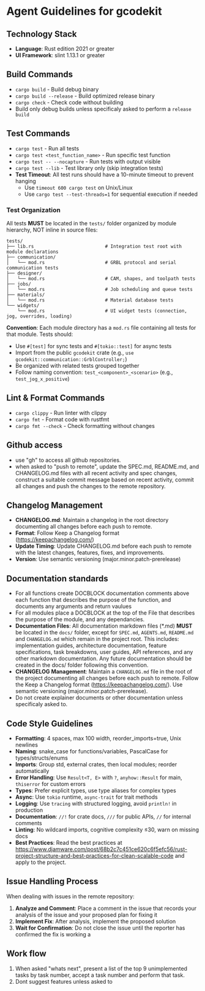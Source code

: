# Agent Guidelines for gcodekit

## Technology Stack
- **Language**: Rust edition 2021 or greater
- **UI Framework**: slint 1.13.1 or greater

## Build Commands
- `cargo build` - Build debug binary
- `cargo build --release` - Build optimized release binary
- `cargo check` - Check code without building
- Build only debug builds unless specificaly asked to perform a `release build`


## Test Commands
- `cargo test` - Run all tests
- `cargo test <test_function_name>` - Run specific test function
- `cargo test -- --nocapture` - Run tests with output visible
- `cargo test --lib` - Test library only (skip integration tests)
- **Test Timeout**: All test runs should have a 10-minute timeout to prevent hanging
  - Use `timeout 600 cargo test` on Unix/Linux
  - Use `cargo test --test-threads=1` for sequential execution if needed

### Test Organization
All tests **MUST** be located in the `tests/` folder organized by module hierarchy, NOT inline in source files:

```
tests/
├── lib.rs                          # Integration test root with module declarations
├── communication/
│   └── mod.rs                      # GRBL protocol and serial communication tests
├── designer/
│   └── mod.rs                      # CAM, shapes, and toolpath tests
├── jobs/
│   └── mod.rs                      # Job scheduling and queue tests
├── materials/
│   └── mod.rs                      # Material database tests
└── widgets/
    └── mod.rs                      # UI widget tests (connection, jog, overrides, loading)
```

**Convention**: Each module directory has a `mod.rs` file containing all tests for that module. Tests should:
- Use `#[test]` for sync tests and `#[tokio::test]` for async tests
- Import from the public `gcodekit` crate (e.g., `use gcodekit::communication::GrblController;`)
- Be organized with related tests grouped together
- Follow naming convention: `test_<component>_<scenario>` (e.g., `test_jog_x_positive`)

## Lint & Format Commands
- `cargo clippy` - Run linter with clippy
- `cargo fmt` - Format code with rustfmt
- `cargo fmt --check` - Check formatting without changes

## Github access
- use "gh" to access all github repositories. 
- when asked to "push to remote", update the SPEC.md, README.md, and CHANGELOG.md files with all recent activity and spec changes, construct a suitable commit message based on recent activity, commit all changes and push the changes to the remote repository.

## Changelog Management
- **CHANGELOG.md**: Maintain a changelog in the root directory documenting all changes before each push to remote.
- **Format**: Follow Keep a Changelog format (https://keepachangelog.com/)
- **Update Timing**: Update CHANGELOG.md before each push to remote with the latest changes, features, fixes, and improvements.
- **Version**: Use semantic versioning (major.minor.patch-prerelease) 

## Documentation standards 
-  For all functions create DOCBLOCK documentation comments above each function that describes the purpose of the function, and documents any arguments and return vaulues
-  For all modules place a DOCBLOCK at the top of the File that describes the purpose of the module, and any dependancies.
-  **Documentation Files**: All documentation markdown files (*.md) **MUST** be located in the `docs/` folder, except for `SPEC.md`, `AGENTS.md`, `README.md` and `CHANGELOG.md` which remain in the project root. This includes: implementation guides, architecture documentation, feature specifications, task breakdowns, user guides, API references, and any other markdown documentation. Any future documentation should be created in the docs/ folder following this convention.
-  **CHANGELOG Management**: Maintain a `CHANGELOG.md` file in the root of the project documenting all changes before each push to remote. Follow the Keep a Changelog format (https://keepachangelog.com/). Use semantic versioning (major.minor.patch-prerelease).
-  Do not create explainer documents or other documentation unless specificaly asked to.


## Code Style Guidelines
- **Formatting**: 4 spaces, max 100 width, reorder_imports=true, Unix newlines
- **Naming**: snake_case for functions/variables, PascalCase for types/structs/enums
- **Imports**: Group std, external crates, then local modules; reorder automatically
- **Error Handling**: Use `Result<T, E>` with `?`, `anyhow::Result` for main, `thiserror` for custom errors
- **Types**: Prefer explicit types, use type aliases for complex types
- **Async**: Use `tokio` runtime, `async-trait` for trait methods
- **Logging**: Use `tracing` with structured logging, avoid `println!` in production
- **Documentation**: `//!` for crate docs, `///` for public APIs, `//` for internal comments
- **Linting**: No wildcard imports, cognitive complexity ≤30, warn on missing docs
- **Best Practices**: Read the best practices at https://www.djamware.com/post/68b2c7c451ce620c6f5efc56/rust-project-structure-and-best-practices-for-clean-scalable-code and apply to the project.

## Issue Handling Process
When dealing with issues in the remote repository:
1. **Analyze and Comment**: Place a comment in the issue that records your analysis of the issue and your proposed plan for fixing it
2. **Implement Fix**: After analysis, implement the proposed solution
3. **Wait for Confirmation**: Do not close the issue until the reporter has confirmed the fix is working a

## Work flow

1. When asked "whats next", present a list of the top 9 unimplemented tasks by task number, accept a task number and perform that task. 
2. Dont suggest features unless asked to 
